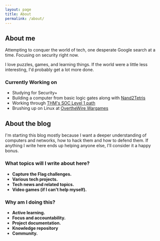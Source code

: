 ```yaml
---
layout: page
title: About
permalink: /about/
---
```


## About me
Attempting to conquer the world of tech, one desperate Google search at a time. Focusing on security right now.

I love puzzles, games, and learning things. If the world were a little less interesting, I'd probably get a lot more done.

### Currently Working on
- Studying for Security+
- Building a computer from basic logic gates along with [Nand2Tetris](https://www.nand2tetris.org/)
- Working through [THM's SOC Level 1 path](https://tryhackme.com/r/path/outline/soclevel1)
- Brushing up on Linux at [OvertheWire Wargames](https://overthewire.org/wargames/)


## About the blog
I'm starting this blog mostly because I want a deeper understanding of computers and networks, how to hack them and how to defend them. If anything I write here ends up helping anyone else, I'll consider it a happy bonus.

### What topics will I write about here?
- **Capture the Flag challenges.**
- **Various tech projects.**
- **Tech news and related topics.**
- **Video games (if I can't help myself).**

### Why am I doing this?
- **Active learning.**
- **Focus and accountability.**
- **Project documentation.**
- **Knowledge repository**
- **Community.**
